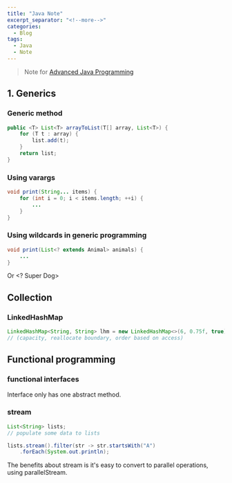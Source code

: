 ```yaml
---
title: "Java Note"
excerpt_separator: "<!--more-->"
categories:
  - Blog
tags:
  - Java
  - Note
---
```


> Note for [Advanced Java Programming](https://www.linkedin.com/learning/advanced-java-programming-2?trk=share_ios_course_learning)

## 1. Generics

### Generic method
```java
public <T> List<T> arrayToList(T[] array, List<T>) {
    for (T t : array) {
        list.add(t);
    }
    return list;
}
```

### Using varargs

```java
void print(String... items) {
    for (int i = 0; i < items.length; ++i) {
        ...
    }
}
```

### Using wildcards in generic programming 

```java
void print(List<? extends Animal> animals) {
    ...
}
```


Or <? Super Dog>

## Collection 

### LinkedHashMap

```java
LinkedHashMap<String, String> lhm = new LinkedHashMap<>(6, 0.75f, true);
// (capacity, reallocate boundary, order based on access)
```

## Functional programming 

### functional interfaces

Interface only has one abstract method.

### stream

```java
List<String> lists;
// populate some data to lists

lists.stream().filter(str -> str.startsWith("A")
    .forEach(System.out.println);
```

The benefits about stream is it's easy to convert to parallel operations, using parallelStream.


